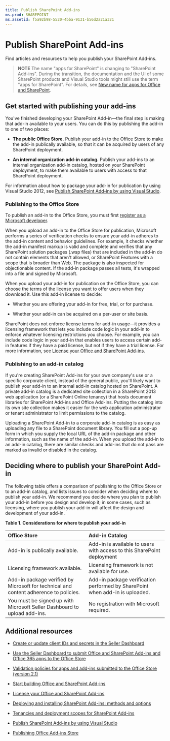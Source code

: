 ```yaml
---
title: Publish SharePoint Add-ins
ms.prod: SHAREPOINT
ms.assetid: f5a92b98-5520-4bba-9131-b56d2a21a321
---
```



# Publish SharePoint Add-ins
Find articles and resources to help you publish your SharePoint Add-ins.
> **NOTE**
> The name "apps for SharePoint" is changing to "SharePoint Add-ins". During the transition, the documentation and the UI of some SharePoint products and Visual Studio tools might still use the term "apps for SharePoint". For details, see  [New name for apps for Office and SharePoint](new-name-for-apps-for-sharepoint.md#bk_newname). 
  
    
    


## Get started with publishing your add-ins
<a name="bk_gettingstarted"> </a>

You've finished developing your SharePoint Add-in—the final step is making that add-in available to your users. You can do this by publishing the add-in to one of two places:
  
    
    

- **The public Office Store.** Publish your add-in to the Office Store to make the add-in publically available, so that it can be acquired by users of any SharePoint deployment.
    
  
- **An internal organization add-in catalog.** Publish your add-ins to an internal organization add-in catalog, hosted on your SharePoint deployment, to make them available to users with access to that SharePoint deployment.
    
  
For information about how to package your add-in for publication by using Visual Studio 2012, see  [Publish SharePoint Add-ins by using Visual Studio](publish-sharepoint-add-ins-by-using-visual-studio.md).
  
    
    

### Publishing to the Office Store

To publish an add-in to the Office Store, you must first  [register as a Microsoft developer](https://sellerdashboard.microsoft.com/Registration). 
  
    
    
When you upload an add-in to the Office Store for publication, Microsoft performs a series of verification checks to ensure your add-in adheres to the add-in content and behavior guidelines. For example, it checks whether the add-in manifest markup is valid and complete and verifies that any SharePoint solution packages (.wsp files) that are included in the add-in do not contain elements that aren't allowed, or SharePoint Features with a scope that is broader than Web. The package is also inspected for objectionable content. If the add-in package passes all tests, it's wrapped into a file and signed by Microsoft.
  
    
    
When you upload your add-in for publication on the Office Store, you can choose the terms of the license you want to offer users when they download it. Use this add-in license to decide: 
  
    
    

- Whether you are offering your add-in for free, trial, or for purchase.
    
  
- Whether your add-in can be acquired on a per-user or site basis.
    
  
SharePoint does not enforce license terms for add-in usage—it provides a licensing framework that lets you include code logic in your add-in to enforce whatever licensing restrictions you choose. For example, you can include code logic in your add-in that enables users to access certain add-in features if they have a paid license, but not if they have a trial license. For more information, see  [License your Office and SharePoint Add-ins](http://msdn.microsoft.com/library/3e0e8ff6-66d6-44ff-b0c2-59108ebd9181%28Office.15%29.aspx).
  
    
    

### Publishing to an add-in catalog

If you're creating SharePoint Add-ins for your own company's use or a specific corporate client, instead of the general public, you'll likely want to publish your add-in to an internal add-in catalog hosted on SharePoint. A private add-in catalog is a dedicated site collection in a SharePoint 2013 web application (or a SharePoint Online tenancy) that hosts document libraries for SharePoint Add-ins and Office Add-ins. Putting the catalog into its own site collection makes it easier for the web application administrator or tenant administrator to limit permissions to the catalog.
  
    
    
Uploading a SharePoint Add-in to a corporate add-in catalog is as easy as uploading any file to a SharePoint document library. You fill out a pop-up form in which you supply the local URL of the add-in package and other information, such as the name of the add-in. When you upload the add-in to an add-in catalog, there are similar checks and add-ins that do not pass are marked as invalid or disabled in the catalog.
  
    
    

## Deciding where to publish your SharePoint Add-in
<a name="bk_decide"> </a>

The following table offers a comparison of publishing to the Office Store or to an add-in catalog, and lists issues to consider when deciding where to publish your add-in. We recommend you decide where you plan to publish your add-in before you design and develop it; in some cases, such as licensing, where you publish your add-in will affect the design and development of your add-in.
  
    
    

**Table 1. Considerations for where to publish your add-in**


|**Office Store**|**Add-in Catalog**|
|:-----|:-----|
|Add-in is publically available.  <br/> |Add-in is available to users with access to this SharePoint deployment  <br/> |
|Licensing framework available.  <br/> |Licensing framework is not available for use.  <br/> |
|Add-in package verified by Microsoft for technical and content adherence to policies.  <br/> |Add-in package verification performed by SharePoint when add-in is uploaded.  <br/> |
|You must be signed up with Microsoft Seller Dashboard to upload add-ins.  <br/> |No registration with Microsoft required.  <br/> |
   

## Additional resources
<a name="bk_addresources"> </a>


-  [Create or update client IDs and secrets in the Seller Dashboard](http://msdn.microsoft.com/library/f7852781-922f-4499-9dd4-c266907a8c14%28Office.15%29.aspx)
    
  
-  [Use the Seller Dashboard to submit Office and SharePoint Add-ins and Office 365 apps to the Office Store](http://msdn.microsoft.com/library/260ef238-0be4-42d6-ba15-1249a8e2ff12%28Office.15%29.aspx)
    
  
-  [Validation policies for apps and add-ins submitted to the Office Store (version 2.1)](http://msdn.microsoft.com/library/cd90836a-523e-42f5-ab02-5123cdf9fefe%28Office.15%29.aspx)
    
  
-  [Start building Office and SharePoint Add-ins](http://msdn.microsoft.com/library/187f8c8c-1b15-471c-80b5-69a40e67deea.aspx)
    
  
-  [License your Office and SharePoint Add-ins](http://msdn.microsoft.com/library/3e0e8ff6-66d6-44ff-b0c2-59108ebd9181%28Office.15%29.aspx)
    
  
-  [Deploying and installing SharePoint Add-ins: methods and options](deploying-and-installing-sharepoint-add-ins-methods-and-options.md)
    
  
-  [Tenancies and deployment scopes for SharePoint Add-ins](tenancies-and-deployment-scopes-for-sharepoint-add-ins.md)
    
  
-  [Publish SharePoint Add-ins by using Visual Studio](publish-sharepoint-add-ins-by-using-visual-studio.md)
    
  
-  [Publishing Office Add-ins Store](http://social.msdn.microsoft.com/Forums/en-US/officestore)
    
  

